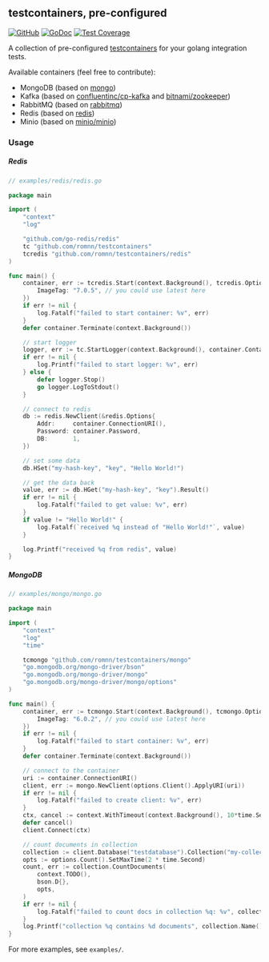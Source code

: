 ## testcontainers, pre-configured

[![GitHub](https://img.shields.io/github/license/romnn/testcontainers)](https://github.com/romnn/testcontainers)
[![GoDoc](https://godoc.org/github.com/romnn/testcontainers?status.svg)](https://godoc.org/github.com/romnn/testcontainers)
[![Test Coverage](https://codecov.io/gh/romnn/testcontainers/branch/master/graph/badge.svg)](https://codecov.io/gh/romnn/testcontainers)

A collection of pre-configured [testcontainers](https://github.com/testcontainers/testcontainers-go) for your golang integration tests.

Available containers (feel free to contribute):

- MongoDB (based on [mongo](https://hub.docker.com/_/mongo))
- Kafka (based on [confluentinc/cp-kafka](https://hub.docker.com/r/confluentinc/cp-kafka) and [bitnami/zookeeper](https://hub.docker.com/r/bitnami/zookeeper))
- RabbitMQ (based on [rabbitmq](https://hub.docker.com/_/rabbitmq))
- Redis (based on [redis](https://hub.docker.com/_/redis/))
- Minio (based on [minio/minio](https://hub.docker.com/r/minio/minio))

### Usage

##### Redis

```go
// examples/redis/redis.go

package main

import (
	"context"
	"log"

	"github.com/go-redis/redis"
	tc "github.com/romnn/testcontainers"
	tcredis "github.com/romnn/testcontainers/redis"
)

func main() {
	container, err := tcredis.Start(context.Background(), tcredis.Options{
		ImageTag: "7.0.5", // you could use latest here
	})
	if err != nil {
		log.Fatalf("failed to start container: %v", err)
	}
	defer container.Terminate(context.Background())

	// start logger
	logger, err := tc.StartLogger(context.Background(), container.Container)
	if err != nil {
		log.Printf("failed to start logger: %v", err)
	} else {
		defer logger.Stop()
		go logger.LogToStdout()
	}

	// connect to redis
	db := redis.NewClient(&redis.Options{
		Addr:     container.ConnectionURI(),
		Password: container.Password,
		DB:       1,
	})

	// set some data
	db.HSet("my-hash-key", "key", "Hello World!")

	// get the data back
	value, err := db.HGet("my-hash-key", "key").Result()
	if err != nil {
		log.Fatalf("failed to get value: %v", err)
	}
	if value != "Hello World!" {
		log.Fatalf(`received %q instead of "Hello World!"`, value)
	}

	log.Printf("received %q from redis", value)
}

```

##### MongoDB

```go
// examples/mongo/mongo.go

package main

import (
	"context"
	"log"
	"time"

	tcmongo "github.com/romnn/testcontainers/mongo"
	"go.mongodb.org/mongo-driver/bson"
	"go.mongodb.org/mongo-driver/mongo"
	"go.mongodb.org/mongo-driver/mongo/options"
)

func main() {
	container, err := tcmongo.Start(context.Background(), tcmongo.Options{
		ImageTag: "6.0.2", // you could use latest here
	})
	if err != nil {
		log.Fatalf("failed to start container: %v", err)
	}
	defer container.Terminate(context.Background())

	// connect to the container
	uri := container.ConnectionURI()
	client, err := mongo.NewClient(options.Client().ApplyURI(uri))
	if err != nil {
		log.Fatalf("failed to create client: %v", err)
	}
	ctx, cancel := context.WithTimeout(context.Background(), 10*time.Second)
	defer cancel()
	client.Connect(ctx)

	// count documents in collection
	collection := client.Database("testdatabase").Collection("my-collection")
	opts := options.Count().SetMaxTime(2 * time.Second)
	count, err := collection.CountDocuments(
		context.TODO(),
		bson.D{},
		opts,
	)
	if err != nil {
		log.Fatalf("failed to count docs in collection %q: %v", collection.Name(), err)
	}
	log.Printf("collection %q contains %d documents", collection.Name(), count)
}

```

For more examples, see `examples/`.
